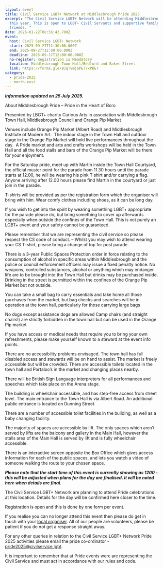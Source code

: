 ```yaml
---
layout: event
title: Civil Service LGBT+ Network at Middlesbrough Pride 2025
excerpt: "The Civil Service LGBT+ Network will be attending Middlesbrough Pride
  this year. This is open to LGBT+ Civil Servants and supportive family and
  friends. "
date: 2025-01-22T08:56:43.700Z
event:
  host: Civil Service LGBT+ Network
  start: 2025-09-27T11:30:00.000Z
  end: 2025-09-27T12:00:00.000Z
  deadline: 2025-09-17T12:00:00.000Z
  no-register: Registration is Mandatory
  location: Middlesbrough Town Hall/Bedford and Baker Street
  link: https://forms.gle/8JqTvmjSPET7xPKE7
category:
  - pride-2025
  - north-east
---
```

***I﻿nformation updated on 25 July 2025.***

About Middlesbrough Pride – Pride in the Heart of Boro

Presented by LBGT+ charity Curious Arts in association with Middlesbrough Town Hall, Middlesbrough Council and Orange Pip Market

Venues include Orange Pip Market (Albert Road) and Middlesbrough Institute of Modern Art.  The indoor stage in the Town Hall and outdoor stage in the Orange Pip Market will hold live performances throughout the day.  A Pride market and arts and crafts workshops will be held in the Town Hall and all the food stalls and bars of the Orange Pip Market will be there for your enjoyment.

For the Saturday pride, meet up with Martin inside the Town Hall Courtyard, the official muster point for the parade from 11.30 hours until the parade starts at 12.00, he will be wearing his pink T shirt and/or carrying a flag.  Anyone arriving after 12.00 hours please find Martin in the courtyard or just join in the parade.

T-shirts will be provided as per the registration form which the organiser will bring with him.  Wear comfy clothes including shoes, as it can be long day.  

If you wish to get into the spirit by wearing something LGBT+ appropriate for the parade please do, but bring something to cover up afterwards especially when outside the confines of the Town Hall.  This is not purely an LGBT+ event and your safety cannot be guaranteed.

Please remember that we are representing the civil service so please respect the CS code of conduct. – Whilst you may wish to attend wearing your CS T-shirt, please bring a change of top for post parade. 

There is a 3-year Public Spaces Protection order in force relating to the consumption of alcohol in specific areas within Middlesbrough and the police or council enforcement officers may issue a fixed penalty notice.  No weapons, controlled substances, alcohol or anything which may endanger life are to be brought into the Town Hall but drinks may be purchased inside.  Drinking in the street is permitted within the confines of the Orange Pip Market but not outside.

You can take a small bag to carry essentials and take home all those purchases from the market, but bag checks and searches will be in operation at the town hall, particularly for those carrying large bags

No dogs except assistance dogs are allowed 
Camp chairs (and straight chairs!) are strictly forbidden in the town hall but can be used in the Orange Pip market

If you have access or medical needs that require you to bring your own refreshments, please make yourself known to a steward at the event info points.

There are no accessibility problems envisaged.  The town hall has full disabled access and stewards will be on hand to assist.  The market is freely accessible but will be crowded. There are accessible toilets located in the town hall and Portaloo’s in the market and changing places nearby.

There will be British Sign Language interpreters for all performances and speeches which take place on the Arena stage. 

The building is wheelchair accessible, and has step-free access from street level. The main entrance to the Town Hall is via Albert Road. An additional public entrance is located on Dunning Street.

There are a number of accessible toilet facilities in the building, as well as a baby changing facility.

The majority of spaces are accessible by lift. The only spaces which aren’t served by lifts are the balcony and gallery in the Main Hall, however the stalls area of the Main Hall is served by lift and is fully wheelchair accessible.

There is an interactive screen opposite the Box Office which gives access information for each of the public spaces, and lets you watch a video of someone walking the route to your chosen space.

***P﻿lease note that the start time of this event is currently showing as 1200 - this will be adjusted when plans for the day are finalised. It will be noted here when details are final.***

The Civil Service LGBT+ Network are planning to attend Pride celebrations at this location. Details for the day will be confirmed here closer to the time. 

Registration is open and this is done by one form per event.

I﻿f you realise you can no longer attend this event then please do get in touch with your [local organiser](https://www.civilservice.lgbt/team/). All of our people are volunteers, please be patient if you do not get a response straight away. 

F﻿or any other queries in relation to the Civil Service LGBT+ Network Pride 2025 activities please email the pride co-ordinator - [pride2025@civilservice.lgbt](mailto:pride2025@civilservice.lgbt).

I﻿t is important to remember that at Pride events were are representing the Civil Service and must act in accordance with our rules and code.